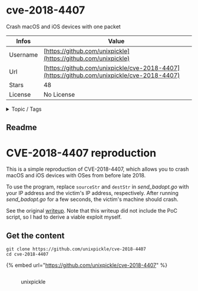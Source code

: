 # cve-2018-4407

Crash macOS and iOS devices with one packet

| Infos    | Value                                                              |
| -------- | -------------------------------------------------------------------|
| Username | [https://github.com/unixpickle](https://github.com/unixpickle) |
| Url      | [https://github.com/unixpickle/cve-2018-4407](https://github.com/unixpickle/cve-2018-4407)                                               |
| Stars    | 48                                                          |
| License  | No License                                                        |

<details>

<summary>Topic / Tags</summary>



</details>

## Readme

# CVE-2018-4407 reproduction

This is a simple reproduction of CVE-2018-4407, which allows you to crash macOS and iOS devices with OSes from before late 2018.

To use the program, replace `sourceStr` and `destStr` in *send_badopt.go* with your IP address and the victim's IP address, respectively. After running *send_badopt.go* for a few seconds, the victim's machine should crash.

See the original [writeup](https://lgtm.com/blog/apple_xnu_icmp_error_CVE-2018-4407). Note that this writeup did not include the PoC script, so I had to derive a viable exploit myself.


## Get the content

```
git clone https://github.com/unixpickle/cve-2018-4407
cd cve-2018-4407
```

{% embed url="https://github.com/unixpickle/cve-2018-4407" %}

<figure><img src="https://avatars.githubusercontent.com/u/406021?v=4" alt=""><figcaption><p>unixpickle</p></figcaption></figure>
